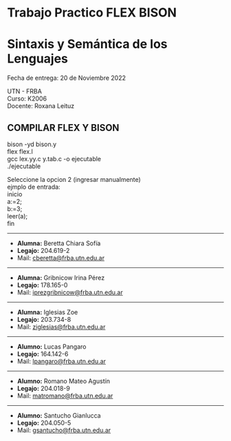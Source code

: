 # Trabajo Practico FLEX BISON
# Sintaxis y Semántica de los Lenguajes

Fecha de entrega: 20 de Noviembre 2022 

UTN - FRBA  
Curso: K2006   
Docente: Roxana Leituz

## COMPILAR FLEX Y BISON  
bison -yd bison.y   
flex flex.l  
gcc lex.yy.c y.tab.c -o ejecutable  
./ejecutable

Seleccione la opcion 2 (ingresar manualmente)  
ejmplo de entrada:  
inicio  
a:=2;  
b:=3;  
leer(a);  
fin

---
- **Alumna:** Beretta Chiara Sofía
- **Legajo:** 204.619-2
- Mail: cberetta@frba.utn.edu.ar
---
- **Alumna:** Gribnicow Irina Pérez 
- **Legajo:** 178.165-0
- Mail: iprezgribnicow@frba.utn.edu.ar
---
- **Alumna:** Iglesias Zoe
- **Legajo:** 203.734-8
- Mail: ziglesias@frba.utn.edu.ar
---
- **Alumno:** Lucas Pangaro
- **Legajo:** 164.142-6
- Mail: lpangaro@frba.utn.edu.ar
---
- **Alumno:** Romano Mateo Agustín
- **Legajo:** 204.018-9
- Mail: matromano@frba.utn.edu.ar
---
- **Alumno:** Santucho Gianlucca
- **Legajo:** 204.050-5
- Mail: gsantucho@frba.utn.edu.ar

